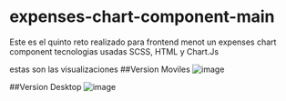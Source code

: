 # expenses-chart-component-main

Este es el quinto reto realizado para frontend menot un expenses chart component tecnologias usadas SCSS, HTML y Chart.Js

estas son las visualizaciones
##Version Moviles
![image](https://user-images.githubusercontent.com/106981529/188536942-7c9f9ee5-4d84-4c00-8958-ac0b67e551f7.png)

##Version Desktop
![image](https://user-images.githubusercontent.com/106981529/188536995-0b4f5b75-1af2-426c-92c6-d0c91118f382.png)
